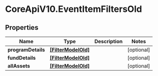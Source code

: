 # CoreApiV10.EventItemFiltersOld

## Properties
Name | Type | Description | Notes
------------ | ------------- | ------------- | -------------
**programDetails** | [**[FilterModelOld]**](FilterModelOld.md) |  | [optional] 
**fundDetails** | [**[FilterModelOld]**](FilterModelOld.md) |  | [optional] 
**allAssets** | [**[FilterModelOld]**](FilterModelOld.md) |  | [optional] 


